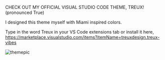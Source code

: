 CHECK OUT MY OFFICIAL VISUAL STUDIO CODE THEME, TREUX! (pronounced True)

I designed this theme myself with Miami inspired colors.

Type in the word Treux in your VS Code extensions tab or install it here, https://marketplace.visualstudio.com/items?itemName=treuxdesign.treux-vibes


![themepic](https://user-images.githubusercontent.com/89809520/135330785-f5816111-48e3-49df-bdb1-c560b2048b65.jpeg)

